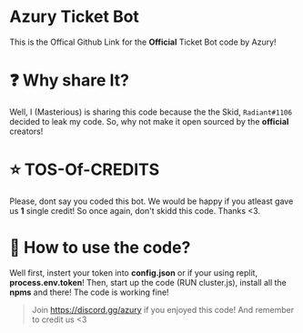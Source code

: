 # Azury Ticket Bot
This is the Offical Github Link for the **Official** Ticket Bot code by Azury!

# ❓ Why share It?
Well, I (Masterious) is sharing this code because the the Skid, `Radiant#1106` decided to leak my code.
So, why not make it open sourced by the **official** creators!

# ⭐ TOS-Of-CREDITS
Please, dont say you coded this bot. We would be happy if you atleast gave us **1** single credit!
So once again, don't skidd this code. Thanks <3.

# 💪 How to use the code?
Well first, instert your token into **config.json** or if your using replit, **process.env.token**!
Then, start up the code (RUN cluster.js), install all the **npms** and there! The code is working fine!


> Join https://discord.gg/azury if you enjoyed this code! And remember to credit us <3
